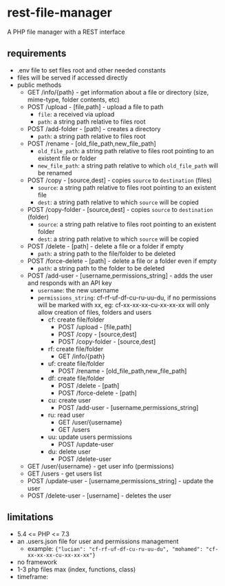 # rest-file-manager

A PHP file manager with a REST interface

## requirements

* .env file to set files root and other needed constants
* files will be served if accessed directly
* public methods
    * GET /info/{path} - get information about a file or directory (size, mime-type, folder contents, etc)
    * POST /upload - [file,path] - upload a file to path
        * `file`: a received via upload
        * `path`: a string path relative to files root
    * POST /add-folder - [path] - creates a directory
        * `path`: a string path relative to files root
    * POST /rename - [old_file_path,new_file_path]
        * `old_file_path`: a string path relative to files root pointing to an existent file or folder
        * `new_file_path`: a string path relative to which `old_file_path` will be renamed
    * POST /copy - [source,dest] - copies `source` to `destination` (files)
        * `source`: a string path relative to files root pointing to an existent file
        * `dest`: a string path relative to which `source` will be copied
    * POST /copy-folder - [source,dest] - copies `source` to `destination` (folder)
        * `source`: a string path relative to files root pointing to an existent folder
        * `dest`: a string path relative to which `source` will be copied
    * POST /delete - [path] - delete a file or a folder if empty
        * `path`: a string path to the file/folder to be deleted
    * POST /force-delete - [path] - delete a file or a folder even if empty
        * `path`: a string path to the folder to be deleted
    * POST /add-user - [username,permissions_string] - adds the user and responds with an API key
        * `username`: the new username
        * `permissions_string`: cf-rf-uf-df-cu-ru-uu-du, if no permissions will be marked with xx, eg: cf-xx-xx-xx-cu-xx-xx-xx will only allow creation of files, folders and users
            * cf: create file/folder
                * POST /upload - [file,path]
                * POST /copy - [source,dest]
                * POST /copy-folder - [source,dest]
            * rf: create file/folder
                * GET /info/{path}
            * uf: create file/folder
                * POST /rename - [old_file_path,new_file_path]
            * df: create file/folder
                * POST /delete - [path]
                * POST /force-delete - [path]
            * cu: create user
                * POST /add-user - [username,permissions_string]
            * ru: read user
                * GET /user/{username}
                * GET /users
            * uu: update users permissions
                * POST /update-user
            * du: delete user
                * POST /delete-user
    * GET /user/{username} - get user info (permissions)
    * GET /users - get users list
    * POST /update-user - [username,permissions_string] - update the user
    * POST /delete-user - [username] - deletes the user
    
## limitations

* 5.4 <= PHP <= 7.3
* an .users.json file for user and permissions management
    * example: `{"lucian": "cf-rf-uf-df-cu-ru-uu-du", "mohamed": "cf-xx-xx-xx-cu-xx-xx-xx"}`
* no framework
* 1-3 php files max (index, functions, class)
* timeframe: 

